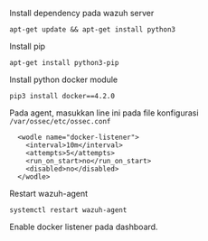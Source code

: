 Install dependency pada wazuh server
```
apt-get update && apt-get install python3
```

Install pip
```
apt-get install python3-pip
```

Install python docker module
```
pip3 install docker==4.2.0
```

Pada agent, masukkan line ini pada file konfigurasi ```/var/ossec/etc/ossec.conf```
```
  <wodle name="docker-listener">
    <interval>10m</interval>
    <attempts>5</attempts>
    <run_on_start>no</run_on_start>
    <disabled>no</disabled>
  </wodle>
```

Restart wazuh-agent
```
systemctl restart wazuh-agent
```

Enable docker listener pada dashboard.


